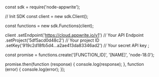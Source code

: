 const sdk = require('node-appwrite');

// Init SDK
const client = new sdk.Client();

const functions = new sdk.Functions(client);

client
    .setEndpoint('https://cloud.appwrite.io/v1') // Your API Endpoint
    .setProject('5df5acd0d48c2') // Your project ID
    .setKey('919c2d18fb5d4...a2ae413da83346ad2') // Your secret API key
;

const promise = functions.create('[FUNCTION_ID]', '[NAME]', 'node-18.0');

promise.then(function (response) {
    console.log(response);
}, function (error) {
    console.log(error);
});